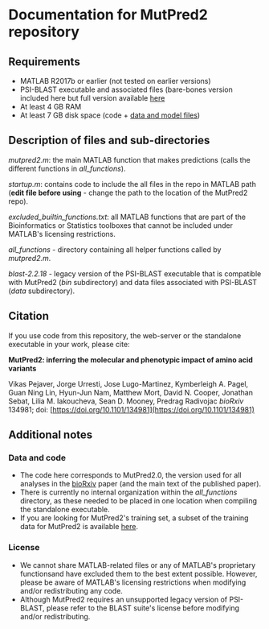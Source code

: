# Documentation for MutPred2 repository
## Requirements
* MATLAB R2017b or earlier (not tested on earlier versions)
* PSI-BLAST executable and associated files (bare-bones version included here but full version available [here](ftp://ftp.ncbi.nlm.nih.gov/blast/executables/legacy.NOTSUPPORTED/2.2.18/)
* At least 4 GB RAM
* At least 7 GB disk space (code + [data and model files](http://mutpred.mutdb.org/model_and_data_files.tar.gz))

## Description of files and sub-directories
*mutpred2.m*: the main MATLAB function that makes predictions (calls the different functions in *all_functions*).

*startup.m*: contains code to include the all files in the repo in MATLAB path (**edit file before using** - change the path to the location of the MutPred2 repo).

*excluded_builtin_functions.txt*: all MATLAB functions that are part of the Bioinformatics or Statistics toolboxes that cannot be included under MATLAB's licensing restrictions.

*all_functions* - directory containing all helper functions called by *mutpred2.m*.

*blast-2.2.18* - legacy version of the PSI-BLAST executable that is compatible with MutPred2 (*bin* subdirectory) and data files associated with PSI-BLAST (*data* subdirectory).

## Citation
If you use code from this repository, the web-server or the standalone executable in your work, please cite:

**MutPred2: inferring the molecular and phenotypic impact of amino acid variants**

Vikas Pejaver, Jorge Urresti, Jose Lugo-Martinez, Kymberleigh A. Pagel, Guan Ning Lin, Hyun-Jun Nam, Matthew Mort, David N. Cooper, Jonathan Sebat, Lilia M. Iakoucheva, Sean D. Mooney, Predrag Radivojac
*bioRxiv* 134981; doi: [https://doi.org/10.1101/134981](https://doi.org/10.1101/134981)

## Additional notes
### Data and code
* The code here corresponds to MutPred2.0, the version used for all analyses in the [bioRxiv](https://www.biorxiv.org/content/10.1101/134981v1) paper (and the main text of the published paper).
* There is currently no internal organization within the *all_functions* directory, as these needed to be placed in one location when compiling the standalone executable.
* If you are looking for MutPred2's training set, a subset of the training data for MutPred2 is available [here](http://mutpred.mutdb.org/wo_exclusive_hgmd_mp2_training_data.txt).

### License
* We cannot share MATLAB-related files or any of MATLAB's proprietary functionsand have excluded them to the best extent possible. However, please be aware of MATLAB's licensing restrictions when modifying and/or redistributing any code.
* Although MutPred2 requires an unsupported legacy version of PSI-BLAST, please refer to the BLAST suite's license before modifying and/or redistributing.

